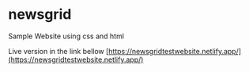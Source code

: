 # newsgrid
Sample Website using css and html

Live version in the link bellow
[https://newsgridtestwebsite.netlify.app/](https://newsgridtestwebsite.netlify.app/)
